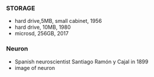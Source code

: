### STORAGE

- hard drive,5MB, small cabinet, 1956
- hard drive, 10MB, 1980
- microsd, 256GB, 2017

### Neuron

- Spanish neuroscientist Santiago Ramón y Cajal in 1899
- image of neuron
